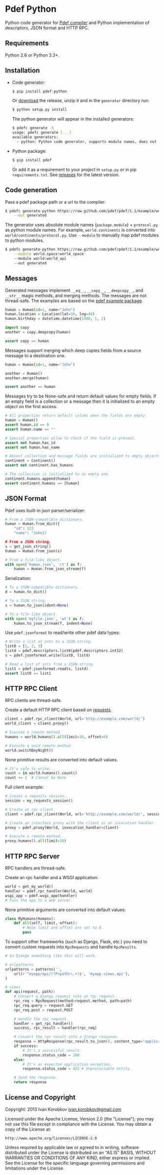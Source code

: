 Pdef Python
===========
Python code generator for [Pdef compiler](https://github.com/pdef/pdef)
and Python implementation of descriptors, JSON format and HTTP RPC.

Requirements
------------
Python 2.6 or Python 3.3+.


Installation
------------
- Code generator:
    ```bash
    $ pip install pdef-python
    ```

    Or [download](https://github.com/pdef/pdef-python/releases) the release,
    unzip it and in the `generator` directory run:
    ```bash
    $ python setup.py install
    ```

    The python generator will appear in the installed generators:
    ```bash
    $ pdefc generate -h
    usage: pdefc generate [...]
    available generators:
      - python: Python code generator, supports module names, does not support prefixes.
    ```

- Python package:
    ```bash
    $ pip install pdef
    ```

    Or add it as a requirement to your project in `setup.py` or in pip `requirements.txt`.
    See [releases](https://github.com/pdef/pdef-python/releases) for the latest version.

Code generation
---------------
Pass a pdef package path or a url to the compiler:
```bash
$ pdefc generate-python https://raw.github.com/pdef/pdef/1.1/example/world.yaml \
    --out generated
```

The generator uses absolute module names (`package.module`) + `protocol.py` as python module names.
For example, `world.continents` is converted into `world/continents/protocol.py`.
Use `--module` to manually map pdef modules to python modules.
```bash
$ pdefc generate-python https://raw.github.com/pdef/pdef/1.1/example/world.yaml \
    --module world.space:world_space
    --module world:world_api
    --out generated
```

Messages
--------
Generated messages implement `__eq__`, `__copy__`, `__deepcopy__`, and `__str__` magic methods,
and merging methods. The messages are not thread-safe. The examples are based
on the [pdef example package](https://github.com/pdef/pdef/tree/master/example).

```python
human = Human(id=1, name="John")
human.location = Location(lat=30, lng=40)
human.birthday = datetime.datetime(1900, 1, 2)

import copy
another = copy.deepcopy(human)

assert copy == human
```

Messages support merging which deep copies fields from a source message to a destination one.
```python
human = Human(id=1, name="John")

another = Human()
another.merge(human)

assert another == human
```

Messages try to be None-safe and return default values for empty fields.
If an empty field is a collection or a message then it is initialized to an empty
object on the first access.
```python
# All properties return default values when the fields are empty.
human = Human()
assert human.id == 0
assert human.name == ""

# Special properties allow to check if the field is present.
assert not human.has_id
assert not human.has_name

# Absent collection and message fields are initialized to empty objects on first access.
continent = Continent()
assert not continent.has_humans

# The collection is initialized to an empty one.
continent.humans.append(human)
assert continent.humans == [human]
```

JSON Format
-----------
Pdef uses built-in json parser/serializer:
```python
# From a JSON-compatible dictionary.
human = Human.from_dict({
    "id": 123
    "name": "John})

# From a JSON string.
s = get_json_string()
human = Human.from_json(s)

# From a file-like object.
with open('human.json', 'rt') as f:
    human = Human.from_json_stream(f)
```

Serialization:
```python
# To a JSON-compatible dictionary.
d = human.to_dict()

# To a JSON string.
s = human.to_json(ident=None)

# To a file-like object.
with open('myfile.json', 'wt') as f:
    human.to_json_stream(f, indent=None)
```

Use `pdef.jsonformat` to read/write other pdef data types:
```python
# Write a list of ints to a JSON-string.
list0 = [1, 2, 3]
listd = pdef.descriptors.list0(pdef.descriptors.int32)
s = pdef.jsonformat.write(list0, listd)

# Read a list of ints from a JSON-string.
list1 = pdef.jsonformat.read(s, listd)
assert list0 == list1
```


HTTP RPC Client
---------------
RPC clients are thread-safe.

Create a default HTTP RPC client based on [requests](http://www.python-requests.org/en/latest/).
```python
client = pdef.rpc_client(World, url='http://example.com/world/')
world_client = client.proxy()

# Execute a remote method.
humans = world.humans().all(limit=10, offset=0)

# Execute a void remote method.
world.switchDayNight()
```

None primitive results are converted into default values.
```python
# It's safe to write:
count = in world.humans().count()
count += 1  # Cannot be None
```

Full client example:
```python
# Create a requests session.
session = my_requests_session()

# Create an rpc client.
client = pdef.rpc_client(World, url='http://example.com/world/', session=session)

# Create an interface proxy with the client as an invocation handler.
proxy = pdef.proxy(World, invocation_handler=client)

# Execute a remote method.
proxy.humans().all(limit=10)
```

HTTP RPC Server
---------------
RPC handlers are thread-safe.

Create an rpc handler and a WSGI application:
```python
world = get_my_world()
handler = pdef.rpc_handler(World, world)
wsgi_app = pdef.wsgi_app(handler)
# Pass the app to a web server.
```

None primitive arguments are converted into default values:
```python
class MyHumans(Humans):
    def all(self, limit, offset):
        # None limit and offset are set to 0.
        pass
```

To support other frameworks (such as Django, Flask, etc.) you need to convert custom requests
into `RpcRequests` and handle `RpcResults`.
```python
# In Django something like this will work.

# urlpatterns
urlpatterns = patterns('',
    url(r'^myapp/api/(?P<path>\.+)$', 'myapp.views.api'),
)

# views
def api(request, path):
    # Convert a django request into an rpc request.
    rpc_req = RpcRequest(method=request.method, path=path)
    rpc_req.query = request.GET
    rpc_req.post = request.POST

    # Handle the rpc request.
    handler = get_rpc_handler()
    success, rpc_result = handler(rpc_req)

    # Convert the rpc result into a django response.
    response = HttpResponse(rpc_result.to_json(), content_type="application/json;charset=utf-8")
    if success:
        # It's a successful result.
        response.status_code = 200
    else:
        # It's an expected application exception.
        response.status_code = 422 # Unprocessable entity.

    # Send the response.
    return response
```

License and Copyright
---------------------
Copyright: 2013 Ivan Korobkov <ivan.korobkov@gmail.com>

Licensed under the Apache License, Version 2.0 (the "License");
you may not use this file except in compliance with the License.
You may obtain a copy of the License at:

    http://www.apache.org/licenses/LICENSE-2.0

Unless required by applicable law or agreed to in writing, software
distributed under the License is distributed on an "AS IS" BASIS,
WITHOUT WARRANTIES OR CONDITIONS OF ANY KIND, either express or implied.
See the License for the specific language governing permissions and
limitations under the License.

